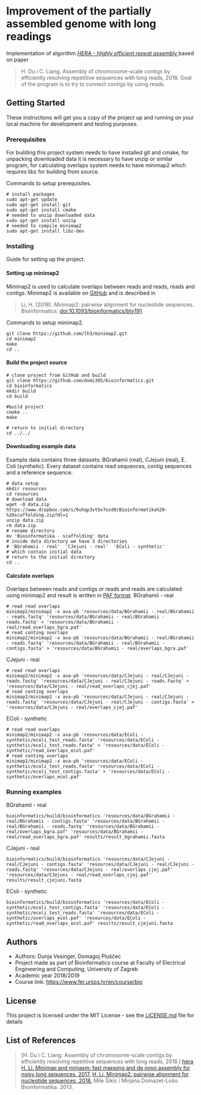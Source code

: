 # Improvement of the partially assembled genome with long readings
Implementation of algorithm *[HERA - Highly efficient repeat assembly ][hera]* based on paper 
> H. Du i C. Liang. Assembly of chromosome-scale contigs by efficiently resolving repetitive sequences with long reads, 2018.
Goal of the program is to try to connect contigs by using reads.

## Getting Started 
These instructions will get you a copy of the project up and running on your local machine for development and testing purposes.

### Prerequisites
For building this project system needs to have installed git and cmake, for unpacking downloaded data it is necessary to have unzip or similar program, for calculating overlaps system needs to have minimap2 which requires libz for building from source. 

Commands to setup prerequisites.
```
# install packages
sudo apt-get update
sudo apt-get install git
sudo apt-get install cmake
# needed to unzip downloaded data
sudo apt-get install unzip 
# needed to compile minimap2
sudo apt-get install libz-dev
```

### Installing
Guide for setting up the project. 

#### Setting up minimap2
Minimap2 is used to calculate overlaps between reads and reads, reads and contigs. Minimap2 is available on [GitHub](https://github.com/lh3/minimap2) and is described in 
> Li, H. (2018). Minimap2: pairwise alignment for nucleotide sequences.
> Bioinformatics. [doi:10.1093/bioinformatics/bty191][doi]

Commands to setup minimap2.
```
git clone https://github.com/lh3/minimap2.git
cd minimap2
make
cd ..
```

#### Build the project source

```
# clone project from GitHub and build
git clone https://github.com/domi385/bioinformatics.git
cd bioinformatics
mkdir build
cd build

#build project
cmake ..
make

# return to initial directory
cd ../../
```

#### Downloading example data
Example data contains three datasets: BGrahamii (real), CJejuni (real), E. Coli (synthetic). Every dataset contains read sequences, contig sequences and a reference sequence.
```
# data setup
mkdir resources
cd resources
# download data
wget -O data.zip https://www.dropbox.com/s/6uhqp3vtbx7usd9/Bioinformatika%20-%20scaffolding.zip?dl=1
unzip data.zip
rm data.zip
# rename directory
mv 'Bioinformatika - scaffolding' data
# inside data directory we have 3 directories 
# 'BGrahamii - real'  'CJejuni - real'  'EColi - synthetic'
# which contain initial data
# return to the initial directory
cd ..
```

#### Calculate overlaps
Overlaps between reads and contigs or reads and reads are calculated using minimap2 and result is written in [PAF format][paf]. 
BGrahamii - real
```
# read read overlaps
minimap2/minimap2 -x ava-pb 'resources/data/BGrahamii - real/BGrahamii - reads.fastq' 'resources/data/BGrahamii - real/BGrahamii - reads.fastq' > 'resources/data/BGrahamii - real/read_overlaps_bgra.paf'
# read conting overlaps
minimap2/minimap2 -x ava-pb 'resources/data/BGrahamii - real/BGrahamii - reads.fastq' 'resources/data/BGrahamii - real/BGrahamii - contigs.fasta' > 'resources/data/BGrahamii - real/overlaps_bgra.paf'
```
CJejuni - real
```
# read read overlaps
minimap2/minimap2 -x ava-pb 'resources/data/CJejuni - real/CJejuni - reads.fastq' 'resources/data/CJejuni - real/CJejuni - reads.fastq' > 'resources/data/CJejuni - real/read_overlaps_cjej.paf'
# read conting overlaps
minimap2/minimap2 -x ava-pb 'resources/data/CJejuni - real/CJejuni - reads.fastq' 'resources/data/CJejuni - real/CJejuni - contigs.fasta' > 'resources/data/CJejuni - real/overlaps_cjej.paf'
```
EColi - synthetic
```
# read read overlaps
minimap2/minimap2 -x ava-pb 'resources/data/EColi - synthetic/ecoli_test_reads.fasta' 'resources/data/EColi - synthetic/ecoli_test_reads.fasta' > 'resources/data/EColi - synthetic/read_overlaps_ecol.paf'
# read conting overlaps
minimap2/minimap2 -x ava-pb 'resources/data/EColi - synthetic/ecoli_test_reads.fasta' 'resources/data/EColi - synthetic/ecoli_test_contigs.fasta' > 'resources/data/EColi - synthetic/overlaps_ecol.paf'
```

### Running examples
BGrahamii - real
```
bioinformatics/build/bioinformatics 'resources/data/BGrahamii - real/BGrahamii - contigs.fasta' 'resources/data/BGrahamii - real/BGrahamii - reads.fastq' 'resources/data/BGrahamii - real/overlaps_bgra.paf' 'resources/data/BGrahamii - real/read_overlaps_bgra.paf' results/result_bgrahamii.fasta
```
CJejuni - real
```
bioinformatics/build/bioinformatics 'resources/data/CJejuni - real/CJejuni - contigs.fasta' 'resources/data/CJejuni - real/CJejuni - reads.fastq' 'resources/data/CJejuni - real/overlaps_cjej.paf' 'resources/data/CJejuni - real/read_overlaps_cjej.paf' results/result_cjejuni.fasta
```
EColi - synthetic
```
bioinformatics/build/bioinformatics 'resources/data/EColi - synthetic/ecoli_test_contigs.fasta' 'resources/data/EColi - synthetic/ecoli_test_reads.fasta' 'resources/data/EColi - synthetic/overlaps_ecol.paf' 'resources/data/EColi - synthetic/read_overlaps_ecol.paf' results/result_cjejuni.fasta
```

## Authors
* Authors: Dunja Vesinger, Domagoj Pluščec
* Project made as part of Bioinformatics course at Faculty of Electrical Engineering and Computing, University of Zagreb
* Academic year 2018/2019
* Course link: https://www.fer.unizg.hr/en/course/bio

## License

This project is licensed under the MIT License - see the [LICENSE.md](LICENSE.md) file for details

## List of References
> [H. Du i C. Liang. Assembly of chromosome-scale contigs by efficiently resolving repetitive sequences with long reads, 2018.] [hera]
> [H. Li. Minimap and miniasm: fast mapping and de novo assembly for noisy long sequences, 2017.][minimap2]
> [H. Li. Minimap2: pairwise alignment for nucleotide sequences, 2018.][doi]
> Mile Šikic i Mirjana Domazet-Lošo. ´ Bioinformatika. 2013.

[doi]: https://doi.org/10.1093/bioinformatics/bty191
[paf]: https://github.com/lh3/miniasm/blob/master/PAF.md
[minimap2]: https://arxiv.org/abs/1512.01801
[hera]: https://www.biorxiv.org/content/early/2018/06/13/345983